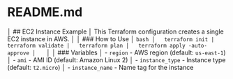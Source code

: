 # README.md
│   ## EC2 Instance Example
│   This Terraform configuration creates a single EC2 instance in AWS.
│
│   ### How to Use
│   ```bash
│   terraform init
|   terraform validate
|   terraform plan
│   terraform apply -auto-approve
│   ```
│
│   ### Variables
│   - `region` - AWS region (default: `us-east-1`)
│   - `ami` - AMI ID (default: Amazon Linux 2)
│   - `instance_type` - Instance type (default: `t2.micro`)
│   - `instance_name` - Name tag for the instance